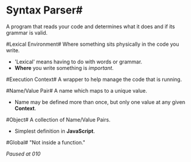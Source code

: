 # Syntax Parser#
A program that reads your code and determines what it does and if its grammar is valid.

#Lexical Environment#
Where something sits physically in the code you write.
- 'Lexical' means having to do with words or grammar.
- **Where** you write something is _important_.

#Execution Context#
A wrapper to help manage the code that is running.

#Name/Value Pair#
A name which maps to a unique value.
- Name may be defined more than once, but only one value at any given **Context**.

#Object#
A collection of Name/Value Pairs.
- Simplest definition in **JavaScript**.

#Global#
"Not inside a function."

_Paused at 010_
